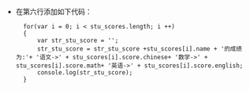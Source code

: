 - 在第六行添加如下代码：

        for(var i = 0; i < stu_scores.length; i ++)
        {
            var str_stu_score = '';
            str_stu_score = str_stu_score +stu_scores[i].name + '的成绩为:'+ '语文->' + stu_scores[i].score.chinese+ '数学->' + stu_scores[i].score.math+ '英语->' + stu_scores[i].score.english;
            console.log(str_stu_score);
        }
